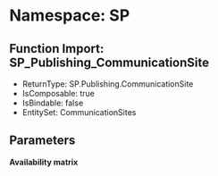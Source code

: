 # Namespace: SP

## Function Import: SP_Publishing_CommunicationSite

- ReturnType: SP.Publishing.CommunicationSite
- IsComposable: true
- IsBindable: false
- EntitySet: CommunicationSites

## Parameters

**Availability matrix**

